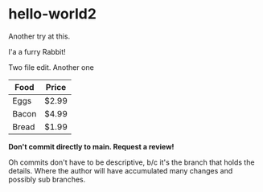 # hello-world2
Another try at this.

I'a a furry Rabbit!

Two file edit.
Another one

| Food  | Price |
| ----- | ----- |
| Eggs  | $2.99 | 
| Bacon | $4.99 | 
| Bread | $1.99 |

**Don't commit directly to main.  Request a review!** 

Oh commits don't have to be descriptive, b/c
it's the branch that holds the details.  Where
the author will have accumulated many changes
and possibly sub branches.
